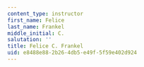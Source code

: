```yaml
---
content_type: instructor
first_name: Felice
last_name: Frankel
middle_initial: C.
salutation: ''
title: Felice C. Frankel
uid: e8488e88-2b26-4db5-e49f-5f59e402d924
---
```

